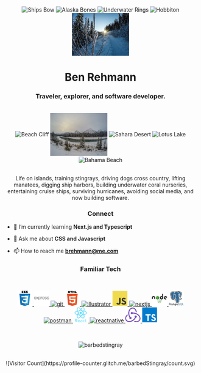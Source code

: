 
<div display='flex' flex-wrap='wrap' justify-content='center' align='center'>
  <img align='center' width='150px' src='images/Bow5.jpg' alt='Ships Bow' />
  <img align='center' width='150px' src='images/Bones8.jpg' alt='Alaska Bones' />
  <img align='center' width='150px' src='images/BubbleRings1.jpg' alt='Underwater Rings' />
  <img align='center' width='150px' src='images/HobbitHole.jpg' alt='Hobbiton' />
  <img align='center' width='150px' src='images/LLHike4.jpg' alt='Winter Wonderland' />
</div>

<h1 align='center' >Ben Rehmann</h1>

<h3 align="center">Traveler, explorer, and software developer.</h3>

<br />

<div display='flex' flex-wrap='wrap' justify-content='center' align='center'>
  <img align='center' width='150px' src='images/Bingin5.jpg' alt='Beach Cliff' />
  <img align='center' width='150px' src='images/IceFieldsParkway3.jpg' alt='Canada Cold' />
  <img align='center' width='150px' src='images/Sahara7.jpg' alt='Sahara Desert' />
  <img align='center' width='150px' src='images/LotusLake.jpg' alt='Lotus Lake' />
  <img align='center' width='150px' src='images/Island29.jpg' alt='Bahama Beach' />
</div>

<br />

<p align='center'>
  Life on islands, training stingrays, driving dogs cross country, lifting manatees, digging ship harbors, building underwater coral nurseries, entertaining cruise ships, surviving hurricanes, avoiding social media, and now building software.
</p>

<h3 align="center">Connect</h3>
<p align="center">
</p>

- 🌱 I’m currently learning **Next.js and Typescript**

- 💬 Ask me about **CSS and Javascript**

- 📫 How to reach me **brehmann@me.com**




<h3 align="center">Familiar Tech</h3>
<br />
<p align="center"> <a href="https://www.w3schools.com/css/" target="_blank" rel="noreferrer"> <img src="https://raw.githubusercontent.com/devicons/devicon/master/icons/css3/css3-original-wordmark.svg" alt="css3" width="40" height="40"/> </a> <a href="https://expressjs.com" target="_blank" rel="noreferrer"> <img src="https://raw.githubusercontent.com/devicons/devicon/master/icons/express/express-original-wordmark.svg" alt="express" width="40" height="40"/> </a> <a href="https://git-scm.com/" target="_blank" rel="noreferrer"> <img src="https://www.vectorlogo.zone/logos/git-scm/git-scm-icon.svg" alt="git" width="40" height="40"/> </a> <a href="https://www.w3.org/html/" target="_blank" rel="noreferrer"> <img src="https://raw.githubusercontent.com/devicons/devicon/master/icons/html5/html5-original-wordmark.svg" alt="html5" width="40" height="40"/> </a> <a href="https://www.adobe.com/in/products/illustrator.html" target="_blank" rel="noreferrer"> <img src="https://www.vectorlogo.zone/logos/adobe_illustrator/adobe_illustrator-icon.svg" alt="illustrator" width="40" height="40"/> </a> <a href="https://developer.mozilla.org/en-US/docs/Web/JavaScript" target="_blank" rel="noreferrer"> <img src="https://raw.githubusercontent.com/devicons/devicon/master/icons/javascript/javascript-original.svg" alt="javascript" width="40" height="40"/> </a> <a href="https://nextjs.org/" target="_blank" rel="noreferrer"> <img src="https://cdn.worldvectorlogo.com/logos/nextjs-2.svg" alt="nextjs" width="40" height="40"/> </a> <a href="https://nodejs.org" target="_blank" rel="noreferrer"> <img src="https://raw.githubusercontent.com/devicons/devicon/master/icons/nodejs/nodejs-original-wordmark.svg" alt="nodejs" width="40" height="40"/> </a> <a href="https://www.postgresql.org" target="_blank" rel="noreferrer"> <img src="https://raw.githubusercontent.com/devicons/devicon/master/icons/postgresql/postgresql-original-wordmark.svg" alt="postgresql" width="40" height="40"/> </a> <a href="https://postman.com" target="_blank" rel="noreferrer"> <img src="https://www.vectorlogo.zone/logos/getpostman/getpostman-icon.svg" alt="postman" width="40" height="40"/> </a> <a href="https://reactjs.org/" target="_blank" rel="noreferrer"> <img src="https://raw.githubusercontent.com/devicons/devicon/master/icons/react/react-original-wordmark.svg" alt="react" width="40" height="40"/> </a> <a href="https://reactnative.dev/" target="_blank" rel="noreferrer"> <img src="https://reactnative.dev/img/header_logo.svg" alt="reactnative" width="40" height="40"/> </a> <a href="https://redux.js.org" target="_blank" rel="noreferrer"> <img src="https://raw.githubusercontent.com/devicons/devicon/master/icons/redux/redux-original.svg" alt="redux" width="40" height="40"/> </a> <a href="https://www.typescriptlang.org/" target="_blank" rel="noreferrer"> <img src="https://raw.githubusercontent.com/devicons/devicon/master/icons/typescript/typescript-original.svg" alt="typescript" width="40" height="40"/> </a> </p>

<br />

<p align='center'> <img align="center" src="https://github-readme-stats.vercel.app/api/top-langs?username=barbedstingray&show_icons=true&locale=en&layout=compact" alt="barbedstingray" /> </p>

<br />

<div align='center'>
![Visitor Count](https://profile-counter.glitch.me/barbedStingray/count.svg)
</div>



<!--
**barbedStingray/barbedStingray** is a ✨ _special_ ✨ repository because its `README.md` (this file) appears on your GitHub profile.

Here are some ideas to get you started:

- 🔭 I’m currently working on ...
- 🌱 I’m currently learning Next.js
- 👯 I’m looking to collaborate on ...
- 🤔 I’m looking for help with ...
- 💬 Ask me about ...
- 📫 How to reach me: ...
- 😄 Pronouns: ...
- ⚡ Fun fact: ...
-->
